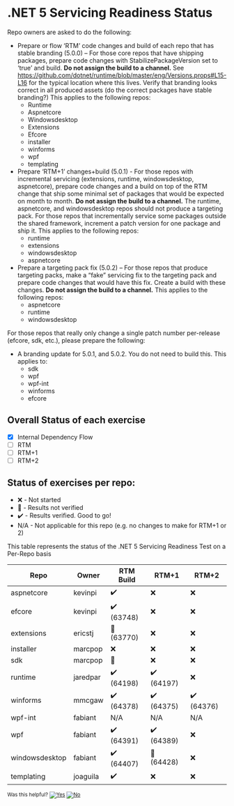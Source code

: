 # .NET 5 Servicing Readiness Status

Repo owners are asked to do the following:

- Prepare or flow ‘RTM’ code changes and build of each repo that has stable branding (5.0.0) – For those core repos that have shipping packages, prepare code changes with StabilizePackageVersion set to ‘true’ and build. **Do not assign the build to a channel.** See https://github.com/dotnet/runtime/blob/master/eng/Versions.props#L15-L16 for the typical location where this lives. Verify that branding looks correct in all produced assets (do the correct packages have stable branding?) This applies to the following repos:
  - Runtime
  - Aspnetcore
  - Windowsdesktop
  - Extensions
  - Efcore
  - installer
  - winforms
  - wpf
  - templating
- Prepare ‘RTM+1’ changes+build (5.0.1) - For those repos with incremental servicing (extensions, runtime, windowsdesktop, aspnetcore), prepare code changes and a build on top of the RTM change that ship some minimal set of packages that would be expected on month to month. **Do not assign the build to a channel.** The runtime, aspnetcore, and windowsdesktop repos should not produce a targeting pack. For those repos that incrementally service some packages outside the shared framework, increment a patch version for one package and ship it. This applies to the following repos:
  - runtime
  - extensions
  - windowsdesktop
  - aspnetcore
- Prepare a targeting pack fix (5.0.2) – For those repos that produce targeting packs, make a “fake” servicing fix to the targeting pack and prepare code changes that would have this fix. Create a build with these changes. **Do not assign the build to a channel.** This applies to the following repos:
  - aspnetcore
  - runtime
  - windowsdesktop

For those repos that really only change a single patch number per-release (efcore, sdk, etc.), please prepare the following:
- A branding update for 5.0.1, and 5.0.2. You do not need to build this. This applies to:
  - sdk
  - wpf
  - wpf-int
  - winforms
  - efcore

## Overall Status of each exercise
- [X] Internal Dependency Flow
- [ ] RTM
- [ ] RTM+1
- [ ] RTM+2

## Status of exercises per repo:
- ❌ - Not started
- 🚧 - Results not verified
- ✔️ - Results verified. Good to go!
- N/A - Not applicable for this repo (e.g. no changes to make for RTM+1 or 2)

This table represents the status of the .NET 5 Servicing Readiness Test on a Per-Repo basis

| Repo               | Owner    | RTM Build           | RTM+1               | RTM+2               |
| ------------------ | -------- | ------------------- | ------------------- | ------------------- |
| aspnetcore         | kevinpi  | ✔️                  | ❌                 | ❌                  |
| efcore             | kevinpi  | ✔️ (63748)          | ❌                 | ❌                  |
| extensions         | ericstj  | 🚧 (63770)          | ❌                 | ❌                  |
| installer          | marcpop  | ❌                  | ❌                 | ❌                  |
| sdk                | marcpop  | 🚧                  | ❌                 | ❌                  |
| runtime            | jaredpar | ✔️ (64198)          | ✔️ (64197)         | ❌                  |
| winforms           | mmcgaw   | ✔️ (64378)          | ✔️ (64375)         | ✔️ (64376)          |
| wpf-int            | fabiant  | N/A                  | N/A                 | N/A                 |
| wpf                | fabiant  | ✔️ (64391)          | ✔️ (64389)         | ❌                  |
| windowsdesktop     | fabiant  | ✔️ (64407)          | 🚧 (64428)         | ❌                  |
| templating         | joaguila | ✔️                  | ❌                 | ❌                  |


<!-- Begin Generated Content: Doc Feedback -->
<sub>Was this helpful? [![Yes](https://helix.dot.net/f/ip/5?p=Documentation%5CNet5ServicingReadinessStatus.md)](https://helix.dot.net/f/p/5?p=Documentation%5CNet5ServicingReadinessStatus.md) [![No](https://helix.dot.net/f/in)](https://helix.dot.net/f/n/5?p=Documentation%5CNet5ServicingReadinessStatus.md)</sub>
<!-- End Generated Content-->
